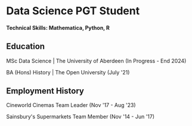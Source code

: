 # Data Science PGT Student

#### Technical Skills: Mathematica, Python, R

## Education

MSc Data Science | The University of Aberdeen (In Progress - End 2024) 

BA (Hons) History | The Open University (July '21)  

## Employment History

Cineworld Cinemas Team Leader (Nov '17 - Aug '23)  

Sainsbury's Supermarkets Team Member (Nov '14 - Jun '17)  
